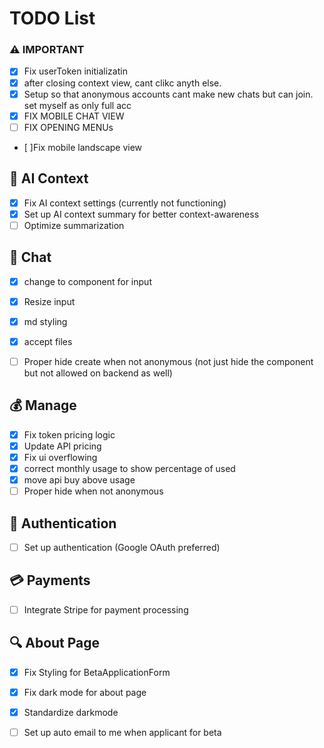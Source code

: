 # TODO List

### ⚠️ IMPORTANT 
- [x] Fix userToken initializatin
- [x] after closing context view, cant clikc anyth else.
- [x] Setup so that anonymous accounts cant make new chats but can join. set myself as only full acc
- [x] FIX MOBILE CHAT VIEW
- [ ] FIX OPENING MENUs
- [ ]Fix mobile landscape view
## 🧠 AI Context
- [x] Fix AI context settings (currently not functioning)
- [x] Set up AI context summary for better context-awareness
- [ ] Optimize summarization

## 💬 Chat
- [x] change to component for input
- [x] Resize input
- [x] md styling
- [x] accept files
- [ ] Proper hide create when not anonymous (not just hide the component but not allowed on backend as well)



## 💰 Manage
- [x] Fix token pricing logic
- [x] Update API pricing
- [x] Fix ui overflowing
- [x] correct monthly usage to show percentage of used
- [x] move api buy above usage
- [ ] Proper hide when not anonymous

## 🔐 Authentication
- [ ] Set up authentication (Google OAuth preferred)

## 💳 Payments
- [ ] Integrate Stripe for payment processing

## 🔍 About Page
- [x] Fix Styling for BetaApplicationForm
- [x] Fix dark mode for about page
- [x] Standardize darkmode
- [ ] Set up auto email to me when applicant for beta
      
